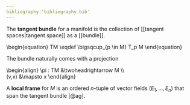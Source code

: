 ```yaml
---
bibliography:'bibliography.bib'
---
```


The **tangent bundle** for a manifold is the collection of [[tangent spaces|tangent space]] as a [[bundle]].

\begin{equation}
TM \eqdef \bigsqcup_{p \in M} T_p M
\end{equation}

The bundle naturally comes with a projection 

\begin{align}
\pi : TM &\twoheadrightarrow M \\\\\
(v,x) &\mapsto x
\end{align}

A **local frame** for $M$ is an ordered $n$-tuple of vector fields $(E_1, \dots, E_n)$ that span the tangent bundle [@ag].
